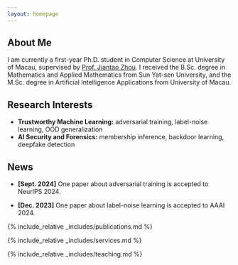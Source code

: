 ```yaml
---
layout: homepage
---
```


## About Me

I am currently a first-year Ph.D. student in Computer Science at University of Macau, supervised by [Prof. Jiantao Zhou](https://www.fst.um.edu.mo/personal/jtzhou/). I received the B.Sc. degree in Mathematics and Applied Mathematics from Sun Yat-sen University, and the M.Sc. degree in Artificial Intelligence Applications from University of Macau.

## Research Interests

- **Trustworthy Machine Learning:** adversarial training, label-noise learning, OOD generalization
- **AI Security and Forensics:** membership inference, backdoor learning, deepfake detection

## News

- **[Sept. 2024]** One paper about adversarial training is accepted to NeurIPS 2024.
<!-- - **[Aug. 2024]** Our team win the championship at The Global Multimedia Deepfake Detection Challenge (Image Track) held during the 2024 Inclusion Conference on the Bund! -->
- **[Dec. 2023]** One paper about label-noise learning is accepted to AAAI 2024.

{% include_relative _includes/publications.md %}

{% include_relative _includes/services.md %}

{% include_relative _includes/teaching.md %}
